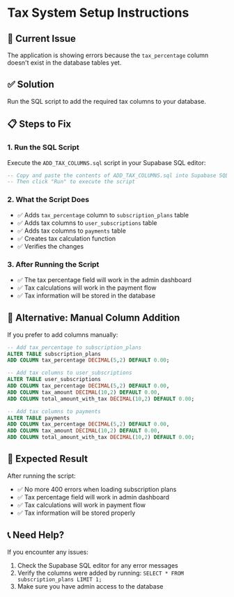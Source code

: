 # Tax System Setup Instructions

## 🚨 Current Issue
The application is showing errors because the `tax_percentage` column doesn't exist in the database tables yet.

## ✅ Solution
Run the SQL script to add the required tax columns to your database.

## 📋 Steps to Fix

### 1. Run the SQL Script
Execute the `ADD_TAX_COLUMNS.sql` script in your Supabase SQL editor:

```sql
-- Copy and paste the contents of ADD_TAX_COLUMNS.sql into Supabase SQL editor
-- Then click "Run" to execute the script
```

### 2. What the Script Does
- ✅ Adds `tax_percentage` column to `subscription_plans` table
- ✅ Adds tax columns to `user_subscriptions` table
- ✅ Adds tax columns to `payments` table
- ✅ Creates tax calculation function
- ✅ Verifies the changes

### 3. After Running the Script
- ✅ The tax percentage field will work in the admin dashboard
- ✅ Tax calculations will work in the payment flow
- ✅ Tax information will be stored in the database

## 🔧 Alternative: Manual Column Addition

If you prefer to add columns manually:

```sql
-- Add tax_percentage to subscription_plans
ALTER TABLE subscription_plans 
ADD COLUMN tax_percentage DECIMAL(5,2) DEFAULT 0.00;

-- Add tax columns to user_subscriptions
ALTER TABLE user_subscriptions 
ADD COLUMN tax_percentage DECIMAL(5,2) DEFAULT 0.00,
ADD COLUMN tax_amount DECIMAL(10,2) DEFAULT 0.00,
ADD COLUMN total_amount_with_tax DECIMAL(10,2) DEFAULT 0.00;

-- Add tax columns to payments
ALTER TABLE payments 
ADD COLUMN tax_percentage DECIMAL(5,2) DEFAULT 0.00,
ADD COLUMN tax_amount DECIMAL(10,2) DEFAULT 0.00,
ADD COLUMN total_amount_with_tax DECIMAL(10,2) DEFAULT 0.00;
```

## 🎯 Expected Result
After running the script:
- ✅ No more 400 errors when loading subscription plans
- ✅ Tax percentage field will work in admin dashboard
- ✅ Tax calculations will work in payment flow
- ✅ Tax information will be stored properly

## 📞 Need Help?
If you encounter any issues:
1. Check the Supabase SQL editor for any error messages
2. Verify the columns were added by running: `SELECT * FROM subscription_plans LIMIT 1;`
3. Make sure you have admin access to the database
